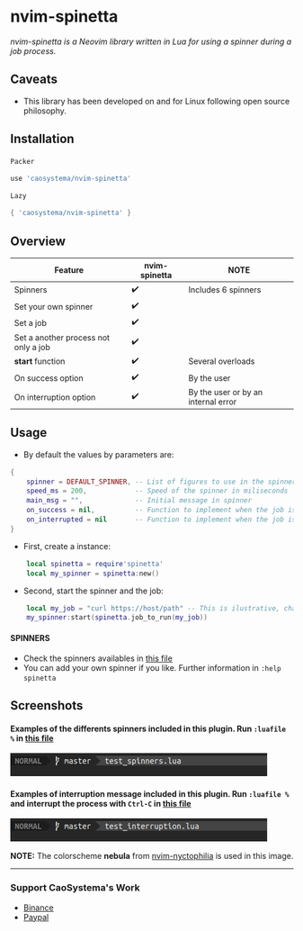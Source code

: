 # nvim-spinetta
*nvim-spinetta is a Neovim library written in Lua for using a spinner during a job process.*

## Caveats
- This library has been developed on and for Linux following open source philosophy.

## Installation
`Packer`
```lua
use 'caosystema/nvim-spinetta'
```
`Lazy`
```lua
{ 'caosystema/nvim-spinetta' }
```

## Overview
| Feature | nvim-spinetta | NOTE |
| ------- | ------------- | ---- |
| Spinners | :heavy_check_mark: | Includes 6 spinners |
| Set your own spinner | :heavy_check_mark: |  |
| Set a job | :heavy_check_mark: |  |
| Set a another process not only a job | :heavy_check_mark: |  |
| **start** function | :heavy_check_mark: | Several overloads |
| On success option | :heavy_check_mark: | By the user |
| On interruption option | :heavy_check_mark: | By the user or by an internal error |

## Usage
- By default the values by parameters are:
```lua
{
    spinner = DEFAULT_SPINNER, -- List of figures to use in the spinner
    speed_ms = 200,            -- Speed of the spinner in miliseconds
    main_msg = "",             -- Initial message in spinner
    on_success = nil,          -- Function to implement when the job is finished
    on_interrupted = nil       -- Function to implement when the job is interrupted
}
```

- First, create a instance:
```lua
    local spinetta = require'spinetta'
    local my_spinner = spinetta:new()
```

- Second, start the spinner and the job:
```lua
    local my_job = "curl https://host/path" -- This is ilustrative, change it by your job to run
    my_spinner:start(spinetta.job_to_run(my_job))
```

#### SPINNERS
- Check the spinners availables in [this file](https://github.com/caosystema/nvim-spinetta/blob/master/lua/spinetta/spinners.lua)
- You can add your own spinner if you like. Further information in `:help spinetta`

## Screenshots
#### Examples of the differents spinners included in this plugin. Run `:luafile %` in [this file](https://github.com/caosystema/nvim-spinetta/blob/master/tests/test_spinners.lua)

<img src="https://github.com/caosystema/img/blob/master/nvim-spinetta/spinetta.gif?raw=true" alt="spinetta" />

#### Examples of interruption message included in this plugin. Run `:luafile %` and interrupt the process with `Ctrl-C` in [this file](https://github.com/caosystema/nvim-spinetta/blob/master/tests/test_interruption.lua)
<img src="https://github.com/caosystema/img/blob/master/nvim-spinetta/interrupt.gif?raw=true" alt="spinetta" />

**NOTE:** The colorscheme **nebula** from [nvim-nyctophilia](https://github.com/caosystema/nvim-nyctophilia) is used in this image.

---

### Support CaoSystema's Work
- [Binance](https://raw.githubusercontent.com/caosystema/img/master/BinancePayQR.png)
- [Paypal](https://www.paypal.com/donate/?hosted_button_id=FA7SGLSCT2H8G)

